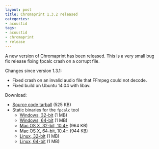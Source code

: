 ```yaml
---
layout: post
title: Chromaprint 1.3.2 released
categories:
- acoustid
tags:
- acoustid
- chromaprint
- release
---
```


A new version of Chromaprint has been released.
This is a very small bug fix release fixing fpcalc crash on a corrupt file.

Changes since version 1.3.1:

- Fixed crash on an invalid audio file that FFmpeg could not decode.
- Fixed build on Ubuntu 14.04 with libav.

Download:

* [Source code tarball](https://bitbucket.org/acoustid/chromaprint/downloads/chromaprint-1.3.2.tar.gz) (525 KB)
* Static binaries for the `fpcalc` tool
  * [Windows, 32-bit](https://bitbucket.org/acoustid/chromaprint/downloads/chromaprint-fpcalc-1.3.2-win-i686.zip) (1 MB)
  * [Windows, 64-bit](https://bitbucket.org/acoustid/chromaprint/downloads/chromaprint-fpcalc-1.3.2-win-x86_64.zip) (1 MB)
  * [Mac OS X, 32-bit, 10.4+](https://bitbucket.org/acoustid/chromaprint/downloads/chromaprint-fpcalc-1.3.2-osx-i386.tar.gz) (964 KB)
  * [Mac OS X, 64-bit, 10.4+](https://bitbucket.org/acoustid/chromaprint/downloads/chromaprint-fpcalc-1.3.2-osx-x86_64.tar.gz) (944 KB)
  * [Linux, 32-bit](https://bitbucket.org/acoustid/chromaprint/downloads/chromaprint-fpcalc-1.3.2-linux-i686.tar.gz) (1 MB)
  * [Linux, 64-bit](https://bitbucket.org/acoustid/chromaprint/downloads/chromaprint-fpcalc-1.3.2-linux-x86_64.tar.gz) (1 MB)
